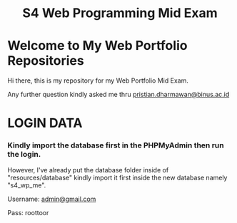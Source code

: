 <h1 align="center">S4 Web Programming Mid Exam</h1>

# Welcome to My Web Portfolio Repositories

Hi there, this is my repository for my Web Portfolio Mid Exam.

Any further question kindly asked me thru pristian.dharmawan@binus.ac.id

# LOGIN DATA
### Kindly import the database first in the PHPMyAdmin then run the login.
However, I've already put the database folder inside of "resources/database" kindly import it first inside the new database namely "s4_wp_me".

Username: admin@gmail.com

Pass: roottoor
